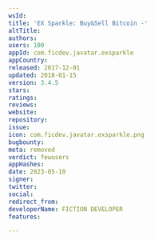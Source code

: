 ```yaml
---
wsId: 
title: 'EX Sparkle: Buy&Sell Bitcoin -'
altTitle: 
authors: 
users: 100
appId: com.ficdev.javatar.exsparkle
appCountry: 
released: 2017-12-01
updated: 2018-01-15
version: 3.4.5
stars: 
ratings: 
reviews: 
website: 
repository: 
issue: 
icon: com.ficdev.javatar.exsparkle.png
bugbounty: 
meta: removed
verdict: fewusers
appHashes: 
date: 2023-05-10
signer: 
twitter: 
social: 
redirect_from: 
developerName: FICTION DEVELOPER
features: 

---
```


